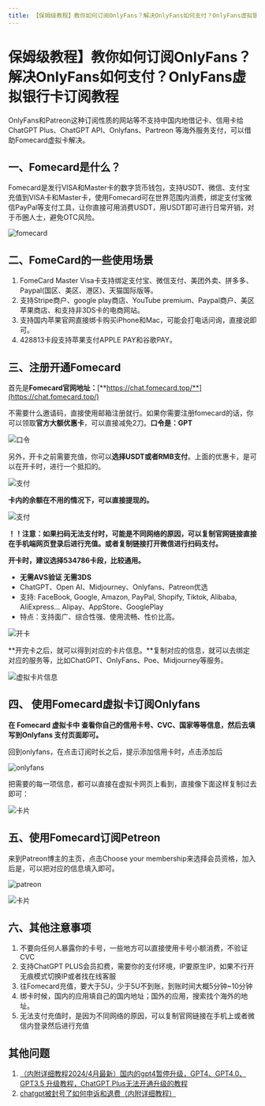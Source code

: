 ```yaml
---
title: 【保姆级教程】教你如何订阅OnlyFans？解决OnlyFans如何支付？OnlyFans虚拟银行卡订阅教程
---
```

# 保姆级教程】教你如何订阅OnlyFans？解决OnlyFans如何支付？OnlyFans虚拟银行卡订阅教程

OnlyFans和Patreon这种订阅性质的网站等不支持中国内地借记卡、信用卡给ChatGPT Plus、ChatGPT API、Onlyfans、Partreon 等海外服务支付，可以借助Fomecard虚拟卡解决。

## 一、Fomecard是什么？

Fomecard是发行VISA和Master卡的数字货币钱包，支持USDT、微信、支付宝充值到VISA卡和Master卡，使用Fomecard可在世界范围内消费，绑定支付宝微信PayPal等支付工具，让你直接可用消费USDT，用USDT即可进行日常开销，对于币圈人士，避免OTC风险。

![fomecard](https://pica.zhimg.com/80/v2-5eff25b15bd3a21145363c7fba59efdf_720w.png)


## 二、FomeCard的一些使用场景

1. FomeCard Master Visa卡支持绑定支付宝、微信支付、美团外卖、拼多多、Paypal(国区、美区、港区)、天猫国际版等。
2. 支持Stripe商户、google play商店、YouTube premium、Paypal商户、美区苹果商店、和支持非3DS卡的电商网站。
3. 支持国内苹果官网直接绑卡购买iPhone和Mac，可能会打电话问询，直接说即可。
4. 428813卡段支持苹果支付APPLE PAY和谷歌PAY。

## 三、注册开通Fomecard

首先是**Fomecard官网地址：**[**https://chat.fomecard.top/**](https://chat.fomecard.top/)

不需要什么邀请码，直接使用邮箱注册就行。如果你需要注册fomecard的话，你可以领取**官方大额优惠卡**，可以直接减免2刀。**口令是：GPT**

![口令](https://picx.zhimg.com/80/v2-01c47d3bdebaf58008ecfa6574465e51_720w.png)


另外，开卡之前需要充值，你可以**选择USDT或者RMB支付**。上面的优惠卡，是可以在开卡时，进行一个抵扣的。

![支付](https://pica.zhimg.com/80/v2-c64848a0b3b680ffd136a8e504c5f0bc_720w.png)

**卡内的余额在不用的情况下，可以直接提现的。**

![支付](https://pic1.zhimg.com/80/v2-05cad2d5cb8cf51450f9e3be56baf6be_720w.jpeg)

**！！注意：如果扫码无法支付时，可能是不同网络的原因，可以复制官网链接直接在手机端网页登录后进行充值。或者复制链接打开微信进行扫码支付。**

**开卡时，建议选择534786卡段，比较通用。**

- **无需AVS验证 无需3DS** 
- ChatGPT、Open AI、Midjourney、Onlyfans、Patreon优选
- 支持: FaceBook, Google, Amazon, PayPal, Shopify, Tiktok, Alibaba, AliExpress… Alipay、AppStore、GooglePlay 
- 特点：支持面广、综合性强、使用流畅、性价比高。

![开卡](https://picx.zhimg.com/80/v2-24d9bd50cd8c976ccc47248c6a9abf44_720w.jpeg)


**开完卡之后，就可以得到对应的卡片信息。**复制对应的信息，就可以去绑定对应的服务等，比如ChatGPT、OnlyFans、Poe、Midjourney等服务。

![虚拟卡片信息](https://pic1.zhimg.com/80/v2-64a75b5777752174c4be99f24d981d8a_720w.jpeg)

## 四、 使用Fomecard虚拟卡订阅Onlyfans

**在 Fomecard 虚拟卡中 查看你自己的信用卡号、CVC、国家等等信息，然后去填写到Onlyfans 支付页面即可。**

回到onlyfans，在点击订阅时长之后，提示添加信用卡时，点击添加后

![onlyfans](https://picx.zhimg.com/80/v2-a9a49768eb9c115f0303e05bbb942282_720w.png)


把需要的每一项信息，都可以直接在虚拟卡网页上看到，直接像下面这样复制过去即可：

![卡片](https://picx.zhimg.com/80/v2-6476ae5d15be33464b97eeffbcc1c710_720w.jpeg)


## 五、使用Fomecard订阅Petreon

来到Patreon博主的主页，点击Choose your membership来选择会员资格，加入后是，可以把对应的信息填入即可。

![patreon](https://picx.zhimg.com/80/v2-36c709e4f6cd804baa3be0eb61c3143c_720w.png)

![卡片](https://picx.zhimg.com/80/v2-a06af5f47dbcc0ab6b63277bd6335a19_720w.png)


## **六、其他注意事项**

1. 不要向任何人暴露你的卡号，一些地方可以直接使用卡号小额消费，不验证CVC
2. 支持ChatGPT PLUS会员扣费，需要你的支付环境，IP要原生IP，如果不行开无痕模式切换IP或者找在线客服
3. 往Fomecard充值，要大于5U，少于5U不到账，到账时间大概5分钟~10分钟
4. 绑卡时候，国内的应用填自己的国内地址；国外的应用，搜索找个海外的地址。
5. 无法支付充值时，是因为不同网络的原因，可以复制官网链接在手机上或者微信内登录然后进行充值

## 其他问题

1. [（内附详细教程2024/4月最新）国内的gpt4暂停升级，GPT4、GPT4.0、GPT3.5 升级教程，ChatGPT Plus无法开通升级的教程](https://openssora.com/chatgpt-upgrade-plus-gpt/)
2. [chatgpt被封号了如何申诉和退费（内附详细教程）](https://openssora.com/how-chatgpt-banned-refund-appeal/)
